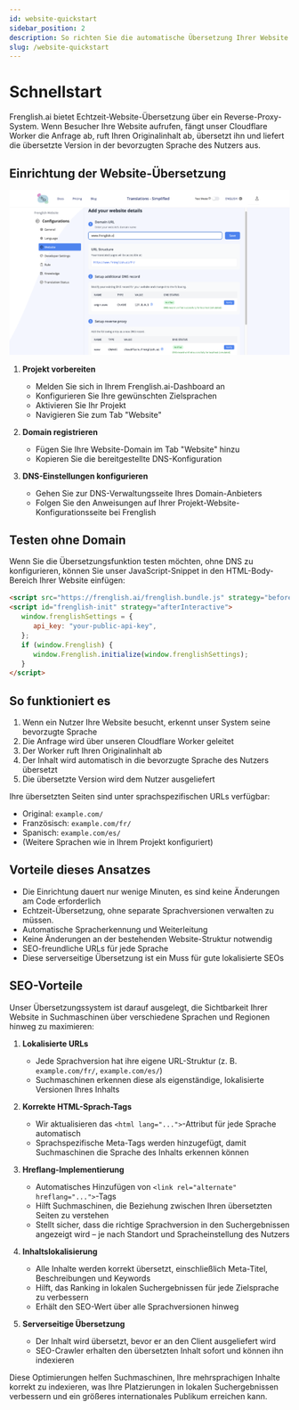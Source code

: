 ```yaml
---
id: website-quickstart
sidebar_position: 2
description: So richten Sie die automatische Übersetzung Ihrer Website ein
slug: /website-quickstart
---
```


# Schnellstart
Frenglish.ai bietet Echtzeit-Website-Übersetzung über ein Reverse-Proxy-System. Wenn Besucher Ihre Website aufrufen, fängt unser Cloudflare Worker die Anfrage ab, ruft Ihren Originalinhalt ab, übersetzt ihn und liefert die übersetzte Version in der bevorzugten Sprache des Nutzers aus.

## Einrichtung der Website-Übersetzung
![Website-Konfiguration](../../../../../../assets/website-configuration.png)
1.  **Projekt vorbereiten**
    - Melden Sie sich in Ihrem Frenglish.ai-Dashboard an
    - Konfigurieren Sie Ihre gewünschten Zielsprachen
    - Aktivieren Sie Ihr Projekt
    - Navigieren Sie zum Tab "Website"

2.  **Domain registrieren**
    - Fügen Sie Ihre Website-Domain im Tab "Website" hinzu
    - Kopieren Sie die bereitgestellte DNS-Konfiguration

3.  **DNS-Einstellungen konfigurieren**
    - Gehen Sie zur DNS-Verwaltungsseite Ihres Domain-Anbieters
    - Folgen Sie den Anweisungen auf Ihrer Projekt-Website-Konfigurationsseite bei Frenglish

## Testen ohne Domain
Wenn Sie die Übersetzungsfunktion testen möchten, ohne DNS zu konfigurieren, können Sie unser JavaScript-Snippet in den HTML-Body-Bereich Ihrer Website einfügen:

```html
<script src="https://frenglish.ai/frenglish.bundle.js" strategy="beforeInteractive"></script>
<script id="frenglish-init" strategy="afterInteractive">
   window.frenglishSettings = {
      api_key: "your-public-api-key",
   };
   if (window.Frenglish) {
      window.Frenglish.initialize(window.frenglishSettings);
   }
</script>
```

## So funktioniert es

1. Wenn ein Nutzer Ihre Website besucht, erkennt unser System seine bevorzugte Sprache
2. Die Anfrage wird über unseren Cloudflare Worker geleitet
3. Der Worker ruft Ihren Originalinhalt ab
4. Der Inhalt wird automatisch in die bevorzugte Sprache des Nutzers übersetzt
5. Die übersetzte Version wird dem Nutzer ausgeliefert

Ihre übersetzten Seiten sind unter sprachspezifischen URLs verfügbar:
- Original: `example.com/`
- Französisch: `example.com/fr/`
- Spanisch: `example.com/es/`
- (Weitere Sprachen wie in Ihrem Projekt konfiguriert)

## Vorteile dieses Ansatzes

- Die Einrichtung dauert nur wenige Minuten, es sind keine Änderungen am Code erforderlich
- Echtzeit-Übersetzung, ohne separate Sprachversionen verwalten zu müssen.
- Automatische Spracherkennung und Weiterleitung
- Keine Änderungen an der bestehenden Website-Struktur notwendig
- SEO-freundliche URLs für jede Sprache
- Diese serverseitige Übersetzung ist ein Muss für gute lokalisierte SEOs

## SEO-Vorteile
Unser Übersetzungssystem ist darauf ausgelegt, die Sichtbarkeit Ihrer Website in Suchmaschinen über verschiedene Sprachen und Regionen hinweg zu maximieren:
1.  **Lokalisierte URLs**
    - Jede Sprachversion hat ihre eigene URL-Struktur (z. B. `example.com/fr/`, `example.com/es/`)
    - Suchmaschinen erkennen diese als eigenständige, lokalisierte Versionen Ihres Inhalts

2.  **Korrekte HTML-Sprach-Tags**
    - Wir aktualisieren das `<html lang="...">`-Attribut für jede Sprache automatisch
    - Sprachspezifische Meta-Tags werden hinzugefügt, damit Suchmaschinen die Sprache des Inhalts erkennen können

3.  **Hreflang-Implementierung**
    - Automatisches Hinzufügen von `<link rel="alternate" hreflang="...">`-Tags
    - Hilft Suchmaschinen, die Beziehung zwischen Ihren übersetzten Seiten zu verstehen
    - Stellt sicher, dass die richtige Sprachversion in den Suchergebnissen angezeigt wird – je nach Standort und Spracheinstellung des Nutzers

4.  **Inhaltslokalisierung**
    - Alle Inhalte werden korrekt übersetzt, einschließlich Meta-Titel, Beschreibungen und Keywords
    - Hilft, das Ranking in lokalen Suchergebnissen für jede Zielsprache zu verbessern
    - Erhält den SEO-Wert über alle Sprachversionen hinweg

5.  **Serverseitige Übersetzung**
    - Der Inhalt wird übersetzt, bevor er an den Client ausgeliefert wird
    - SEO-Crawler erhalten den übersetzten Inhalt sofort und können ihn indexieren

Diese Optimierungen helfen Suchmaschinen, Ihre mehrsprachigen Inhalte korrekt zu indexieren, was Ihre Platzierungen in lokalen Suchergebnissen verbessern und ein größeres internationales Publikum erreichen kann.